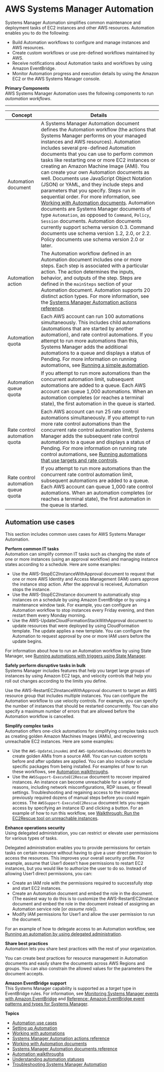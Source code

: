 # AWS Systems Manager Automation<a name="systems-manager-automation"></a>

Systems Manager Automation simplifies common maintenance and deployment tasks of EC2 instances and other AWS resources\. Automation enables you to do the following:
+ Build Automation workflows to configure and manage instances and AWS resources\.
+ Create custom workflows or use pre\-defined workflows maintained by AWS\.
+ Receive notifications about Automation tasks and workflows by using Amazon EventBridge\.
+ Monitor Automation progress and execution details by using the Amazon EC2 or the AWS Systems Manager console\. 

**Primary Components**  
AWS Systems Manager Automation uses the following components to run *automation workflows*\.


****  

| Concept | Details | 
| --- | --- | 
|  Automation document  |  A Systems Manager Automation document defines the Automation workflow \(the actions that Systems Manager performs on your managed instances and AWS resources\)\. Automation includes several pre\-defined Automation documents that you can use to perform common tasks like restarting one or more EC2 instances or creating an Amazon Machine Image \(AMI\)\. You can create your own Automation documents as well\. Documents use JavaScript Object Notation \(JSON\) or YAML, and they include steps and parameters that you specify\. Steps run in sequential order\. For more information, see [Working with Automation documents](automation-documents.md)\. Automation documents are Systems Manager documents of type `Automation`, as opposed to `Command`, `Policy`, `Session` documents\. Automation documents currently support schema version 0\.3\. Command documents use schema version 1\.2, 2\.0, or 2\.2\. Policy documents use schema version 2\.0 or later\.  | 
|  Automation action  |  The Automation workflow defined in an Automation document includes one or more steps\. Each step is associated with a particular action\. The action determines the inputs, behavior, and outputs of the step\. Steps are defined in the `mainSteps` section of your Automation document\. Automation supports 20 distinct action types\. For more information, see the [Systems Manager Automation actions reference](automation-actions.md)\.  | 
|  Automation quota  |  Each AWS account can run 100 automations simultaneously\. This includes child automations \(automations that are started by another automation\), and rate control automations\. If you attempt to run more automations than this, Systems Manager adds the additional automations to a queue and displays a status of Pending\. For more information on running automations, see [Running a simple automation](automation-working-executing.md)\.  | 
|  Automation queue quota  |  If you attempt to run more automations than the concurrent automation limit, subsequent automations are added to a queue\. Each AWS account can queue 1,000 automations\. When an automation completes \(or reaches a terminal state\), the first automation in the queue is started\.  | 
|  Rate control automation quota  |  Each AWS account can run 25 rate control automations simultaneously\. If you attempt to run more rate control automations than the concurrent rate control automation limit, Systems Manager adds the subsequent rate control automations to a queue and displays a status of Pending\. For more information on running rate control automations, see [Running automations that use targets and rate controls](automation-working-targets-and-rate-controls.md)\.  | 
|  Rate control automation queue quota  |  If you attempt to run more automations than the concurrent rate control automation limit, subsequent automations are added to a queue\. Each AWS account can queue 1,000 rate control automations\. When an automation completes \(or reaches a terminal state\), the first automation in the queue is started\.  | 

## Automation use cases<a name="automation-use-cases"></a>

This section includes common uses cases for AWS Systems Manager Automation\.

**Perform common IT tasks**  
Automation can simplify common IT tasks such as changing the state of one or more instances \(using an approval workflow\) and managing instance states according to a schedule\. Here are some examples:
+ Use the AWS\-StopEC2InstanceWithApproval document to request that one or more AWS Identity and Access Management \(IAM\) users approve the instance stop action\. After the approval is received, Automation stops the instance\.
+ Use the AWS\-StopEC2Instance document to automatically stop instances on a schedule by using Amazon EventBridge or by using a maintenance window task\. For example, you can configure an Automation workflow to stop instances every Friday evening, and then restart them every Monday morning\.
+ Use the AWS\-UpdateCloudFormationStackWithApproval document to update resources that were deployed by using CloudFormation template\. The update applies a new template\. You can configure the Automation to request approval by one or more IAM users before the update begins\.

For information about how to run an Automation workflow by using State Manager, see [Running automations with triggers using State Manager](automation-sm-target.md)\.

**Safely perform disruptive tasks in bulk**  
Systems Manager includes features that help you target large groups of instances by using Amazon EC2 tags, and velocity controls that help you roll out changes according to the limits you define\.

Use the AWS\-RestartEC2InstanceWithApproval document to target an AWS resource group that includes multiple instances\. You can configure the Automation workflow to use velocity controls\. For example, you can specify the number of instances that should be restarted concurrently\. You can also specify a maximum number of errors that are allowed before the Automation workflow is cancelled\.

**Simplify complex tasks**  
Automation offers one\-click automations for simplifying complex tasks such as creating golden Amazon Machines Images \(AMIs\), and recovering unreachable EC2 instances\. Here are some examples:
+ Use the `AWS-UpdateLinuxAmi` and `AWS-UpdateWindowsAmi` documents to create golden AMIs from a source AMI\. You can run custom scripts before and after updates are applied\. You can also include or exclude specific packages from being installed\. For examples of how to run these workflows, see [Automation walkthroughs](automation-walk.md)\.
+ Use the `AWSSupport-ExecuteEC2Rescue` document to recover impaired instances\. An instance can become unreachable for a variety of reasons, including network misconfigurations, RDP issues, or firewall settings\. Troubleshooting and regaining access to the instance previously required dozens of manual steps before you could regain access\. The `AWSSupport-ExecuteEC2Rescue` document lets you regain access by specifying an instance ID and clicking a button\. For an example of how to run this workflow, see [Walkthrough: Run the EC2Rescue tool on unreachable instances](automation-ec2rescue.md)\.

**Enhance operations security**  
Using delegated administration, you can restrict or elevate user permissions for various types of tasks\. 

Delegated administration enables you to provide permissions for certain tasks on certain resource without having to give a user direct permission to access the resources\. This improves your overall security profile\. For example, assume that User1 doesn’t have permissions to restart EC2 instances, but you would like to authorize the user to do so\. Instead of allowing User1 direct permissions, you can: 
+ Create an IAM role with the permissions required to successfully stop and start EC2 instances\.
+ Create an Automation document and embed the role in the document\. \(The easiest way to do this is to customize the AWS\-RestartEC2Instance document and embed the role in the document instead of assigning an Automation service role \[or *assume role*\]\)\.
+ Modify IAM permissions for User1 and allow the user permission to run the document\. 

For an example of how to delegate access to an Automation workflow, see [Running an automation by using delegated administration](automation-walk-security-delegated.md)\. 

**Share best practices**  
Automation lets you share best practices with the rest of your organization\.

You can create best practices for resource management in Automation documents and easily share the documents across AWS Regions and groups\. You can also constrain the allowed values for the parameters the document accepts\.

**Amazon EventBridge support**  
This Systems Manager capability is supported as a *target* type in EventBridge rules\. For information, see [Monitoring Systems Manager events with Amazon EventBridge](monitoring-eventbridge-events.md) and [Reference: Amazon EventBridge event patterns and types for Systems Manager](reference-eventbridge-events.md)\.

**Topics**
+ [Automation use cases](#automation-use-cases)
+ [Setting up Automation](automation-setup.md)
+ [Working with automations](automation-working.md)
+ [Systems Manager Automation actions reference](automation-actions.md)
+ [Working with Automation documents](automation-documents.md)
+ [Systems Manager Automation documents reference](automation-documents-reference.md)
+ [Automation walkthroughs](automation-walk.md)
+ [Understanding automation statuses](automation-statuses.md)
+ [Troubleshooting Systems Manager Automation](automation-troubleshooting.md)